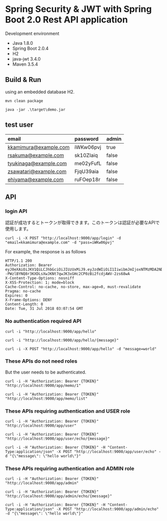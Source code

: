 # Spring Security & JWT with Spring Boot 2.0 Rest API application

Development environment

* Java 1.8.0
* Spring Boot 2.0.4
* H2
* java-jwt 3.4.0
* Maven 3.5.4

## Build & Run

using an embedded database H2.

```text
mvn clean package
```

```text
java -jar .\target\demo.jar
```

## test user

|email                  |password         |admin  |
|:----------------------|:----------------|:------|
|kkamimura@example.com  |iWKw06pvj        |true   |
|rsakuma@example.com    |sk10ZIaiq        |false  |
|tyukinaga@example.com  |me02yFufL        |false  |
|zsawatari@example.com  |FjqU39aia        |false  |
|ehiyama@example.com    |ruFOep18r        |false  |


## API

### login API

認証が成功するとトークンが取得できます。このトークンは認証が必要なAPIで使用します。

```text
curl -i -X POST "http://localhost:9000/app/login" -d "email=kkamimura@example.com" -d "pass=iWKw06pvj"
```

For example, the response is as follows

```text
HTTP/1.1 200
Authorization: Bearer eyJ0eXAiOiJKV1QiLCJhbGciOiJIUzUxMiJ9.eyJzdWIiOiI1IiwibmJmIjoxNTMzMDA2NDc0LCJleHAiOjE1MzMwMDcwNzQsImlhdCI6MTUzMzAwNjQ3NH0.HHrg8dGkexwgw3z06n5NGa69DLzJn--PWzlBYNQ8r3KXDLsXwJKNt7qwJK3xGHc2CP0zBi2fcdjAWV-2zs68wA
X-Content-Type-Options: nosniff
X-XSS-Protection: 1; mode=block
Cache-Control: no-cache, no-store, max-age=0, must-revalidate
Pragma: no-cache
Expires: 0
X-Frame-Options: DENY
Content-Length: 0
Date: Tue, 31 Jul 2018 03:07:54 GMT
```

### No authentication required API

```text
curl -i "http://localhost:9000/app/hello"
```

```text
curl -i "http://localhost:9000/app/hello/{message}"
```

```text
curl -i -X POST "http://localhost:9000/app/hello" -d "message=world"
```

### These APIs do not need roles

But the user needs to be authenticated.

```text
curl -i -H "Authorization: Bearer {TOKEN}" "http://localhost:9000/app/memo/1"
```

```text
curl -i -H "Authorization: Bearer {TOKEN}" "http://localhost:9000/app/memo/list"
```

### These APIs requiring authentication and USER role

```text
curl -i -H "Authorization: Bearer {TOKEN}" "http://localhost:9000/app/user"
```

```text
curl -i -H "Authorization: Bearer {TOKEN}" "http://localhost:9000/app/user/echo/{message}"
```

```text
curl -i -H "Authorization: Bearer {TOKEN}" -H "Content-Type:application/json" -X POST "http://localhost:9000/app/user/echo" -d "{\"message\": \"hello world\"}"
```

### These APIs requiring authentication and ADMIN role

```text
curl -i -H "Authorization: Bearer {TOKEN}" "http://localhost:9000/app/admin"
```

```text
curl -i -H "Authorization: Bearer {TOKEN}" "http://localhost:9000/app/admin/echo/{message}"
```

```text
curl -i -H "Authorization: Bearer {TOKEN}" -H "Content-Type:application/json" -X POST "http://localhost:9000/app/admin/echo" -d "{\"message\": \"hello world\"}"
```

